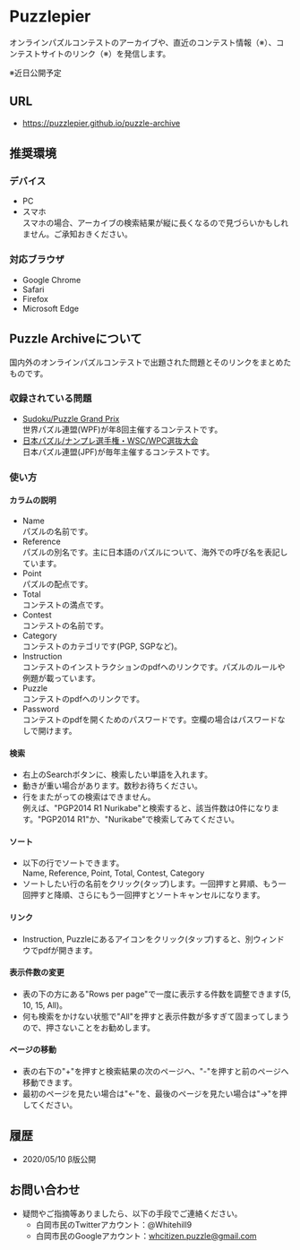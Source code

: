 # Puzzlepier

オンラインパズルコンテストのアーカイブや、直近のコンテスト情報（※）、コンテストサイトのリンク（※）を発信します。  

※近日公開予定

## URL
- https://puzzlepier.github.io/puzzle-archive

## 推奨環境
### デバイス
- PC
- スマホ  
スマホの場合、アーカイブの検索結果が縦に長くなるので見づらいかもしれません。ご承知おきください。

### 対応ブラウザ
- Google Chrome
- Safari
- Firefox
- Microsoft Edge

## Puzzle Archiveについて

国内外のオンラインパズルコンテストで出題された問題とそのリンクをまとめたものです。

### 収録されている問題
- [Sudoku/Puzzle Grand Prix](https://gp.worldpuzzle.org/)  
  世界パズル連盟(WPF)が年8回主催するコンテストです。
- [日本パズル/ナンプレ選手権・WSC/WPC選抜大会](https://jppuzzles.com/)  
  日本パズル連盟(JPF)が毎年主催するコンテストです。

### 使い方
#### カラムの説明
- Name  
  パズルの名前です。
- Reference  
  パズルの別名です。主に日本語のパズルについて、海外での呼び名を表記しています。
- Point  
  パズルの配点です。
- Total  
  コンテストの満点です。
- Contest  
  コンテストの名前です。
- Category  
  コンテストのカテゴリです(PGP, SGPなど)。
- Instruction  
  コンテストのインストラクションのpdfへのリンクです。パズルのルールや例題が載っています。
- Puzzle  
  コンテストのpdfへのリンクです。
- Password  
  コンテストのpdfを開くためのパスワードです。空欄の場合はパスワードなしで開けます。

#### 検索
- 右上のSearchボタンに、検索したい単語を入れます。
- 動きが重い場合があります。数秒お待ちください。
- 行をまたがっての検索はできません。  
例えば、"PGP2014 R1 Nurikabe"と検索すると、該当件数は0件になります。"PGP2014 R1"か、"Nurikabe"で検索してみてください。

#### ソート
- 以下の行でソートできます。  
Name, Reference, Point, Total, Contest, Category
- ソートしたい行の名前をクリック(タップ)します。一回押すと昇順、もう一回押すと降順、さらにもう一回押すとソートキャンセルになります。

#### リンク
- Instruction, Puzzleにあるアイコンをクリック(タップ)すると、別ウィンドウでpdfが開きます。

#### 表示件数の変更
- 表の下の方にある"Rows per page"で一度に表示する件数を調整できます(5, 10, 15, All)。
- 何も検索をかけない状態で"All"を押すと表示件数が多すぎて固まってしまうので、押さないことをお勧めします。

#### ページの移動
- 表の右下の"+"を押すと検索結果の次のページへ、"-"を押すと前のページへ移動できます。
- 最初のページを見たい場合は"←"を、最後のページを見たい場合は"→"を押してください。

## 履歴
- 2020/05/10 β版公開

## お問い合わせ
- 疑問やご指摘等ありましたら、以下の手段でご連絡ください。
  - 白岡市民のTwitterアカウント：@Whitehill9
  - 白岡市民のGoogleアカウント：whcitizen.puzzle@gmail.com
